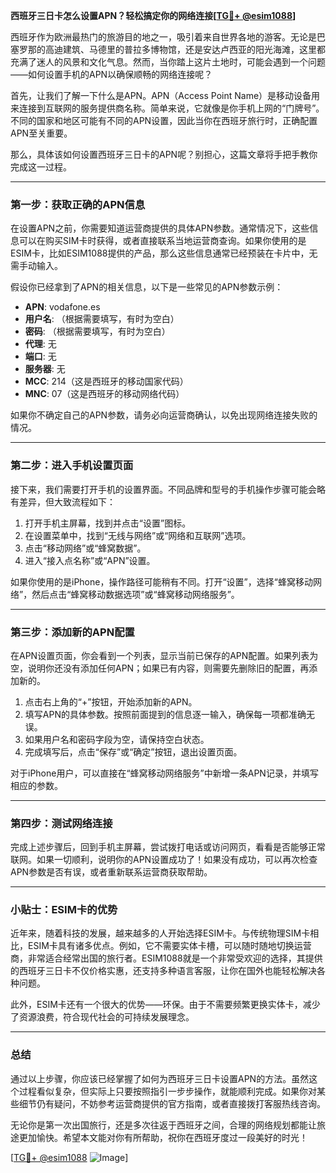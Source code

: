 **西班牙三日卡怎么设置APN？轻松搞定你的网络连接[[TG💪+ @esim1088](https://t.me/s/esim1088)]**

西班牙作为欧洲最热门的旅游目的地之一，吸引着来自世界各地的游客。无论是巴塞罗那的高迪建筑、马德里的普拉多博物馆，还是安达卢西亚的阳光海滩，这里都充满了迷人的风景和文化气息。然而，当你踏上这片土地时，可能会遇到一个问题——如何设置手机的APN以确保顺畅的网络连接呢？

首先，让我们了解一下什么是APN。APN（Access Point Name）是移动设备用来连接到互联网的服务提供商名称。简单来说，它就像是你手机上网的“门牌号”。不同的国家和地区可能有不同的APN设置，因此当你在西班牙旅行时，正确配置APN至关重要。

那么，具体该如何设置西班牙三日卡的APN呢？别担心，这篇文章将手把手教你完成这一过程。

---

### 第一步：获取正确的APN信息

在设置APN之前，你需要知道运营商提供的具体APN参数。通常情况下，这些信息可以在购买SIM卡时获得，或者直接联系当地运营商查询。如果你使用的是ESIM卡，比如ESIM1088提供的产品，那么这些信息通常已经预装在卡片中，无需手动输入。

假设你已经拿到了APN的相关信息，以下是一些常见的APN参数示例：

- **APN**: vodafone.es  
- **用户名**: （根据需要填写，有时为空白）  
- **密码**: （根据需要填写，有时为空白）  
- **代理**: 无  
- **端口**: 无  
- **服务器**: 无  
- **MCC**: 214（这是西班牙的移动国家代码）  
- **MNC**: 07（这是西班牙的移动网络代码）  

如果你不确定自己的APN参数，请务必向运营商确认，以免出现网络连接失败的情况。

---

### 第二步：进入手机设置页面

接下来，我们需要打开手机的设置界面。不同品牌和型号的手机操作步骤可能会略有差异，但大致流程如下：

1. 打开手机主屏幕，找到并点击“设置”图标。
2. 在设置菜单中，找到“无线与网络”或“网络和互联网”选项。
3. 点击“移动网络”或“蜂窝数据”。
4. 进入“接入点名称”或“APN”设置。

如果你使用的是iPhone，操作路径可能稍有不同。打开“设置”，选择“蜂窝移动网络”，然后点击“蜂窝移动数据选项”或“蜂窝移动网络服务”。

---

### 第三步：添加新的APN配置

在APN设置页面，你会看到一个列表，显示当前已保存的APN配置。如果列表为空，说明你还没有添加任何APN；如果已有内容，则需要先删除旧的配置，再添加新的。

1. 点击右上角的“+”按钮，开始添加新的APN。
2. 填写APN的具体参数。按照前面提到的信息逐一输入，确保每一项都准确无误。
3. 如果用户名和密码字段为空，请保持空白状态。
4. 完成填写后，点击“保存”或“确定”按钮，退出设置页面。

对于iPhone用户，可以直接在“蜂窝移动网络服务”中新增一条APN记录，并填写相应的参数。

---

### 第四步：测试网络连接

完成上述步骤后，回到手机主屏幕，尝试拨打电话或访问网页，看看是否能够正常联网。如果一切顺利，说明你的APN设置成功了！如果没有成功，可以再次检查APN参数是否有误，或者重新联系运营商获取帮助。

---

### 小贴士：ESIM卡的优势

近年来，随着科技的发展，越来越多的人开始选择ESIM卡。与传统物理SIM卡相比，ESIM卡具有诸多优点。例如，它不需要实体卡槽，可以随时随地切换运营商，非常适合经常出国的旅行者。ESIM1088就是一个非常受欢迎的选择，其提供的西班牙三日卡不仅价格实惠，还支持多种语言客服，让你在国外也能轻松解决各种问题。

此外，ESIM卡还有一个很大的优势——环保。由于不需要频繁更换实体卡，减少了资源浪费，符合现代社会的可持续发展理念。

---

### 总结

通过以上步骤，你应该已经掌握了如何为西班牙三日卡设置APN的方法。虽然这个过程看似复杂，但实际上只要按照指引一步步操作，就能顺利完成。如果你对某些细节仍有疑问，不妨参考运营商提供的官方指南，或者直接拨打客服热线咨询。

无论你是第一次出国旅行，还是多次往返于西班牙之间，合理的网络规划都能让旅途更加愉快。希望本文能对你有所帮助，祝你在西班牙度过一段美好的时光！

[[TG💪+ @esim1088](https://t.me/s/esim1088) ![Image](https://i.postimg.cc/4NQfJmqS/Snipaste-2025-05-13-00-14-12.png)]